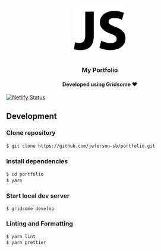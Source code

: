 <p align="center">
  <img src="./src/assets/img/me.png" height="140">
  <h3 align="center">My Portfolio</h3>
  <h4 align="center">Developed using Gridsome ♥</h4>
</p>

[![Netlify Status](https://api.netlify.com/api/v1/badges/3cbacfe5-8f5b-4898-b627-645b4a1f472c/deploy-status)](https://app.netlify.com/sites/jefersonsilva/deploys)

## Development

### Clone repository

```bash
$ git clone https://github.com/jeferson-sb/portfolio.git
```

### Install dependencies

```sh
$ cd portfolio
$ yarn
```

### Start local dev server

```
$ gridsome develop
```

### Linting and Formatting

```
$ yarn lint
$ yarn prettier
```
